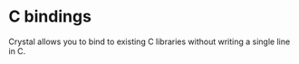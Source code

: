 # C bindings

Crystal allows you to bind to existing C libraries without writing a single line in C.
